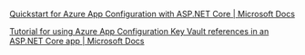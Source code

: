 [Quickstart for Azure App Configuration with ASP.NET Core | Microsoft Docs](https://docs.microsoft.com/en-us/azure/azure-app-configuration/quickstart-aspnet-core-app?tabs=core5x)

[Tutorial for using Azure App Configuration Key Vault references in an ASP.NET Core app | Microsoft Docs](https://docs.microsoft.com/en-us/azure/azure-app-configuration/use-key-vault-references-dotnet-core?tabs=core5x)
